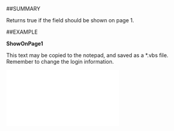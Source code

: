 

##SUMMARY

Returns true if the field should be shown on page 1.


##EXAMPLE

**ShowOnPage1**

This text may be copied to the notepad, and saved as a *.vbs file. Remember to change the login information.

![](../../Examples/vbs/SOUdefField.ShowOnPage1.vbs.txt)





